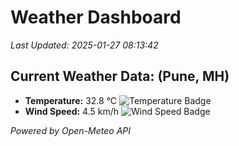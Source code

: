 
# Weather Dashboard

_Last Updated: 2025-01-27 08:13:42_

## Current Weather Data: (Pune, MH)
- **Temperature:** 32.8 °C ![Temperature Badge](https://img.shields.io/badge/Temperature-High%20Temp-orange)
- **Wind Speed:** 4.5 km/h ![Wind Speed Badge](https://img.shields.io/badge/Wind%20Speed-Low%20Wind-blue)

*Powered by Open-Meteo API*
